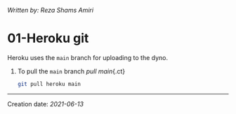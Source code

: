 _Written by: Reza Shams Amiri_
# 01-Heroku git

Heroku uses the `main` branch for uploading to the dyno.

1. To pull the `main` branch
    _pull main_{.ct}
    ``` sh
    git pull heroku main
    ```
* * *
Creation date: _2021-06-13_
